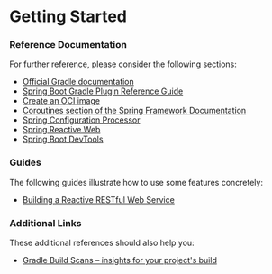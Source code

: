 # Getting Started

### Reference Documentation

For further reference, please consider the following sections:

* [Official Gradle documentation](https://docs.gradle.org)
* [Spring Boot Gradle Plugin Reference Guide](https://docs.spring.io/spring-boot/docs/2.7.15/gradle-plugin/reference/html/)
* [Create an OCI image](https://docs.spring.io/spring-boot/docs/2.7.15/gradle-plugin/reference/html/#build-image)
* [Coroutines section of the Spring Framework Documentation](https://docs.spring.io/spring/docs/5.3.29/spring-framework-reference/languages.html#coroutines)
* [Spring Configuration Processor](https://docs.spring.io/spring-boot/docs/2.7.15/reference/htmlsingle/index.html#appendix.configuration-metadata.annotation-processor)
* [Spring Reactive Web](https://docs.spring.io/spring-boot/docs/2.7.15/reference/htmlsingle/index.html#web.reactive)
* [Spring Boot DevTools](https://docs.spring.io/spring-boot/docs/2.7.15/reference/htmlsingle/index.html#using.devtools)

### Guides

The following guides illustrate how to use some features concretely:

* [Building a Reactive RESTful Web Service](https://spring.io/guides/gs/reactive-rest-service/)

### Additional Links

These additional references should also help you:

* [Gradle Build Scans – insights for your project's build](https://scans.gradle.com#gradle)

